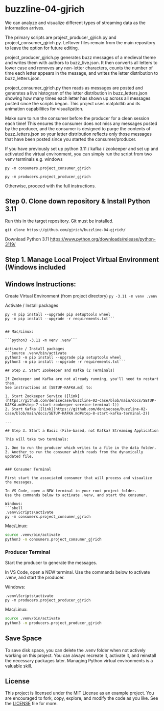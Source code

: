 # buzzline-04-gjrich

We can analyze and visualize different types of streaming data as the information arrives.

The primary scripts are project_producer_gjrich.py and project_consumer_gjrich.py. Leftover files remain from the main repository to leave the option for future editing. 

project_producer_gjrich.py generates buzz messages of a medieval theme and writes them with authors to buzz_live.json. It then converts all letters to lower case and removes any non-letter characters, counts the number of time each letter appears in the message, and writes the letter distribution to buzz_letters.json.

project_consumer_gjrich.py then reads as messages are posted and generates a live histogram of the letter distribution in buzz_letters.json showing how many times each letter has shown up across all messages posted since the scripts began. This project uses matplotlib and its animation capabilities for visualization. 

Make sure to run the consumer before the producer for a clean session each time! This ensures the consumer does not miss any messages posted by the producer, and the consumer is designed to purge the contents of buzz_letters.json so your letter distribution reflects only those messages that have been posted since you started the consumer/producer.

If you have previously set up python 3.11 / kafka / zookeeper and set up and activated the virtual environment, you can simply run the script from two venv terminals
e.g. windows


```py -m consumers.project_consumer_gjrich```

```py -m producers.project_producer_gjrich```



Otherwise, proceed with the full instructions.


## Step 0. Clone down repository & Install Python 3.11
Run this in the target repository. Git must be installed.

```git clone https://github.com/gjrich/buzzline-04-gjrich/```


Download Python 3.11
https://www.python.org/downloads/release/python-3119/

## Step 1. Manage Local Project Virtual Environment (Windows included

## Windows Instructions:
Create Virtual Environment (from project directory)
```py -3.11 -m venv .venv```

Activate / Install packages
```.venv\Scripts\activate
py -m pip install --upgrade pip setuptools wheel
py -m pip install --upgrade -r requirements.txt```


## Mac/Linux:

```python3 -3.11 -m venv .venv```

Activate / Install packages
```source .venv/bin/activate
python3 -m pip install --upgrade pip setuptools wheel
python3 -m pip install --upgrade -r requirements.txt```

## Step 2. Start Zookeeper and Kafka (2 Terminals)

If Zookeeper and Kafka are not already running, you'll need to restart them.
See instructions at [SETUP-KAFKA.md] to:

1. Start Zookeeper Service ([link](https://github.com/denisecase/buzzline-02-case/blob/main/docs/SETUP-KAFKA.md#step-7-start-zookeeper-service-terminal-1))
2. Start Kafka ([link](https://github.com/denisecase/buzzline-02-case/blob/main/docs/SETUP-KAFKA.md#step-8-start-kafka-terminal-2))

---

## Step 3. Start a Basic (File-based, not Kafka) Streaming Application

This will take two terminals:

1. One to run the producer which writes to a file in the data folder. 
2. Another to run the consumer which reads from the dynamically updated file. 


### Consumer Terminal

First start the associated consumer that will process and visualize the messages. 

In VS Code, open a NEW terminal in your root project folder. 
Use the commands below to activate .venv, and start the consumer. 

Windows:
```shell
.venv\Scripts\activate
py -m consumers.project_consumer_gjrich
```

Mac/Linux:
```zsh
source .venv/bin/activate
python3 -m consumers.project_consumer_gjrich
```


### Producer Terminal

Start the producer to generate the messages. 

In VS Code, open a NEW terminal.
Use the commands below to activate .venv, and start the producer. 

Windows:

```shell
.venv\Scripts\activate
py -m producers.project_producer_gjrich
```

Mac/Linux:
```zsh
source .venv/bin/activate
python3 -m producers.project_producer_gjrich
```

## Save Space
To save disk space, you can delete the .venv folder when not actively working on this project.
You can always recreate it, activate it, and reinstall the necessary packages later. 
Managing Python virtual environments is a valuable skill. 

## License
This project is licensed under the MIT License as an example project. 
You are encouraged to fork, copy, explore, and modify the code as you like. 
See the [LICENSE](LICENSE.txt) file for more.

